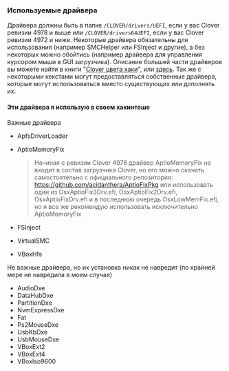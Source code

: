### Используемые драйвера

Драйвера должны быть в папке `/CLOVER/drivers/UEFI`, если у вас Clover ревизии 4978 и выше или `/CLOVER/drivers64UEFI`, если у вас Clover ревизии 4972 и ниже. Некоторые драйвера обязательны для использования (например SMCHelper или FSInject и другие), а без некоторых можно обойтись (например драйвера для управления курсором мыши в GUI загрузчика). Описание большей части драйверов вы можете найти в книги "[Clover цвета хаки](https://sourceforge.net/projects/cloverefiboot/files/Documents/)", или [здесь](https://vk.com/topic-12954845_40124589). Так же с некоторыми кекстами могут предоставляться собственные драйвера, которые могут использоваться вместо существующих или дополнять их.

#### Эти драйвера я использую в своем хакинтоше

Важные драйвера

- ApfsDriverLoader
- AptioMemoryFix

  > Начиная с ревизии Clover 4978 драйвер AptioMemoryFix не входит в состав загрузчика Clover, но его можно скачать самостоятельно с официального репозитория: https://github.com/acidanthera/AptioFixPkg или использовать один из OsxAptioFix3Drv.efi, OsxAptioFix2Drv.efi, OsxAptioFixDrv.efi и в последнюю очередь OsxLowMemFix.efi, но я все же рекомендую использовать исключительно AptioMemoryFix

- FSInject
- VirtualSMC
- VBoxHfs

Не важные драйвера, но их установка никак не навредит (по крайней мере не навредила в моем случае)

- AudioDxe
- DataHubDxe
- PartitionDxe
- NvmExpressDxe
- Fat
- Ps2MouseDxe
- UsbKbDxe
- UsbMouseDxe
- VBoxExt2
- VBoxExt4
- VBoxIso9600